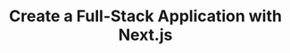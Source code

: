 ---
title: 'Create a Full-Stack Application with Next.js'
description: 'How to Create a Full-Stack Application with Next.js – A Step-By-Step Tutorial for Beginners'
link: 'https://www.freecodecamp.org/news/build-a-full-stack-application-with-nextjs/'
imageURL: 'https://res.cloudinary.com/dc6mrv5cb/image/upload/v1700074561/personal-resources/learning/www.freecodecamp.org_news_build-a-full-stack-application-with-nextjs__yjkhhk.png'
---